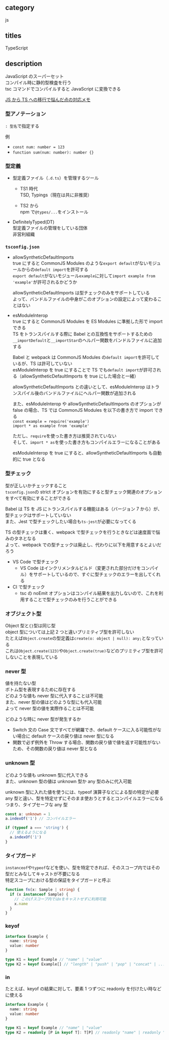 ## category

js

## titles

TypeScript

## description

JavaScript のスーパーセット  
コンパイル時に静的型検査を行う  
tsc コマンドでコンパイルすると JavaScript に変換できる

<a href="https://qiita.com/kurosame/items/3c28f45c8b2e65f5c69d" target="_blank">JS から TS への移行で悩んだ点の対応メモ</a>

### 型アノテーション

`: 型名`で指定する

例

- `const num: number = 123`
- `function sum(num: number): number {}`

### 型定義

- 型定義ファイル（`.d.ts`）を管理するツール

  - TS1 時代  
    TSD, Typings（現在は共に非推奨）

  - TS2 から  
    npm で`@types/...`をインストール

- DefinitelyTyped(DT)  
  型定義ファイルの管理をしている団体  
  非営利組織

### `tsconfig.json`

- allowSyntheticDefaultImports  
  true にすると CommonJS Modules のような`export default`がないモジュールからの`default import`を許可する  
  `export default`がないモジュール`example`に対して`import example from 'example'`が許可されるかどうか

  allowSyntheticDefaultImports は型チェックのみをサポートしている  
  よって、バンドルファイルの中身がこのオプションの設定によって変わることはない

- esModuleInterop  
  true にすると CommonJS Modules を ES Modules に準拠した形で import できる  
  TS をトランスパイルする際に Babel との互換性をサポートするための`__importDefault`と`__importStar`のヘルパー関数をバンドルファイルに追加する

  Babel と webpack は CommonJS Modules の`default import`を許可しているが、TS は許可していない  
  esModuleInterop を true にすることで TS でも`default import`が許可される（allowSyntheticDefaultImports を true にした場合と一緒）

  allowSyntheticDefaultImports との違いとして、esModuleInterop はトランスパイル後のバンドルファイルにヘルパー関数が追加される

  また、esModuleInterop や allowSyntheticDefaultImports のオプションが false の場合、TS では CommonJS Modules を以下の書き方で import できる  
  `const example = require('example')`  
  `import * as example from 'example'`

  ただし、`require`を使った書き方は推奨されていない  
  そして、`import * as`を使った書き方もコンパイルエラーになることがある

  esModuleInterop を true にすると、allowSyntheticDefaultImports も自動的に true となる

### 型チェック

型が正しいかチェックすること  
`tsconfig.json`の strict オプションを有効にすると型チェック関連のオプションをすべて有効にすることができる

Babel は TS を JS にトランスパイルする機能はある（バージョン 7 から）が、型チェックはサポートしていない  
また、Jest で型チェックしたい場合も`ts-jest`が必要になってくる

TS の型チェックは重く、webpack で型チェックを行うときなどは速度面で悩みのタネとなる  
よって、webpack での型チェックは廃止し、代わりに以下を用意するとよいだろう

- VS Code で型チェック
  - VS Code はインクリメンタルビルド（変更された部分だけをコンパイル）をサポートしているので、すぐに型チェックのエラーを出してくれる
- CI で型チェック
  - tsc の noEmit オプションはコンパイル結果を出力しないので、これを利用することで型チェックのみを行うことができる

### オブジェクト型

Object 型と`{}`型は同じ型  
object 型については上記 2 つと違いプリミティブ型を許可しない  
たとえば`Object.create`の型定義は`create(o: object | null): any;`となっている  
これは`Object.create(123)`や`Object.create(true)`などのプリミティブ型を許可しないことを表現している

### never 型

値を持たない型  
ボトム型を表現するために存在する  
どのような値も never 型に代入することは不可能  
また、never 型の値はどのような型にも代入可能  
よって never 型の値を実際作ることは不可能

どのような時に never 型が発生するか

- Switch 文の Case 文ですべてが網羅でき、default ケースに入る可能性がない場合に default ケースの戻り値は never 型になる
- 関数で必ず例外を Throw する場合、関数の戻り値で値を返す可能性がないため、その関数の戻り値は never 型となる

### unknown 型

どのような値も unknown 型に代入できる  
また、unknown 型の値は unknown 型か any 型のみに代入可能

unknown 型に入れた値を使うには、typeof 演算子などによる型の特定が必要  
any 型と違い、型を特定せずにそのまま使おうとするとコンパイルエラーになる  
つまり、タイプセーフな any 型

```ts
const a: unknown = 1
a.indexOf('1') // コンパイルエラー

if (typeof a === 'string') {
  // 使えるようになる
  a.indexOf('1')
}
```

### タイプガード

`instanceof`や`typeof`などを使い、型を特定できれば、そのスコープ内ではその型だとみなしてキャストが不要になる  
特定スコープにおける型の保証をタイプガードと呼ぶ

```ts
function fn(x: Sample | string) {
  if (x instanceof Sample) {
    // このifスコープ内ではxをキャストせずに利用可能
    x.name
  }
}
```

### keyof

```ts
interface Example {
  name: string
  value: number
}

type K1 = keyof Example // "name" | "value"
type K2 = keyof Example[] // "length" | "push" | "pop" | "concat" | ...
```

### in

たとえば、keyof の結果に対して、要素 1 つずつに readonly を付けたい時などに使える

```ts
interface Example {
  name: string
  value: number
}

type K1 = keyof Example // "name" | "value"
type K2 = readonly [P in keyof T]: T[P] // readonly "name" | readonly "value"
```
